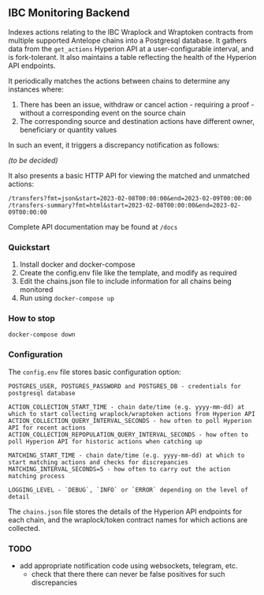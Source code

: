 ## IBC Monitoring Backend

Indexes actions relating to the IBC Wraplock and Wraptoken contracts from multiple supported Antelope chains into a Postgresql database. It gathers data from the `get_actions` Hyperion API at a user-configurable interval, and is fork-tolerant. It also maintains a table reflecting the health of the Hyperion API endpoints.

It periodically matches the actions between chains to determine any instances where:

1) There has been an issue, withdraw or cancel action - requiring a proof - without a corresponding event on the source chain
2) The corresponding source and destination actions have different owner, beneficiary or quantity values

In such an event, it triggers a discrepancy notification as follows:

*(to be decided)*

It also presents a basic HTTP API for viewing the matched and unmatched actions:

```
/transfers?fmt=json&start=2023-02-08T00:00:00&end=2023-02-09T00:00:00
/transfers-summary?fmt=html&start=2023-02-08T00:00:00&end=2023-02-09T00:00:00
```

Complete API documentation may be found at `/docs`

### Quickstart

1) Install docker and docker-compose
2) Create the config.env file like the template, and modify as required
3) Edit the chains.json file to include information for all chains being monitored
4) Run using `docker-compose up`

### How to stop

`docker-compose down`

### Configuration

The `config.env`  file stores basic configuration option:

```
POSTGRES_USER, POSTGRES_PASSWORD and POSTGRES_DB - credentials for postgresql database

ACTION_COLLECTION_START_TIME - chain date/time (e.g. yyyy-mm-dd) at which to start collecting wraplock/wraptoken actions from Hyperion API
ACTION_COLLECTION_QUERY_INTERVAL_SECONDS - how often to poll Hyperion API for recent actions
ACTION_COLLECTION_REPOPULATION_QUERY_INTERVAL_SECONDS - how often to poll Hyperion API for historic actions when catching up

MATCHING_START_TIME - chain date/time (e.g. yyyy-mm-dd) at which to start matching actions and checks for discrepancies
MATCHING_INTERVAL_SECONDS=5 - how often to carry out the action matching process

LOGGING_LEVEL - `DEBUG`, `INFO` or `ERROR` depending on the level of detail
```

The `chains.json` file stores the details of the Hyperion API endpoints for each chain, and the wraplock/token contract names for which actions are collected.

### TODO

- add appropriate notification code using websockets, telegram, etc.
  - check that there there can never be false positives for such discrepancies